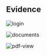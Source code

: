 ## Evidence
![login](https://user-images.githubusercontent.com/74195715/196279297-595a4c31-9750-4986-909f-7d5052b5a1d7.png)

![documents](https://user-images.githubusercontent.com/74195715/196279311-80488680-0231-45d4-906b-d088e83b5b53.png)

![pdf-view](https://user-images.githubusercontent.com/74195715/196279319-ca853989-7c28-4585-a227-5ba32f7491b7.png)
